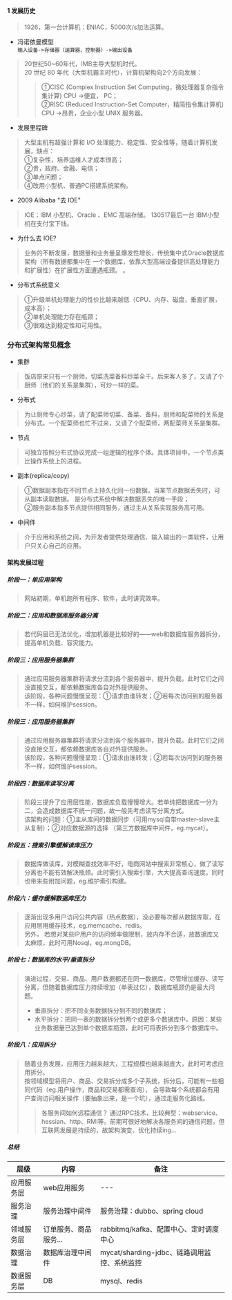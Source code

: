 #### 1 发展历史
>1926，第一台计算机：ENIAC，5000次/s加法运算。
- 冯诺依曼模型  
`输入设备->存储器（运算器、控制器）->输出设备`

>20世纪50~60年代，IMB主导大型机时代。  
20 世纪 80 年代（大型机霸主时代），计算机架构向2个方向发展：  
>>①CISC (Complex Instruction Set Computing，微处理器复杂指令集计算) CPU ->便宜， PC；  
②RISC (Reduced Instruction-Set Computer，精简指令集计算机) CPU ->昂贵，企业小型 UNIX 服务器。

- 发展里程碑
>大型主机有超强计算和 I/O 处理能力、稳定性、安全性等，随着计算机发展，缺点：  
①复杂性，培养运维人才成本很高；  
②贵，政府、金融、电信；  
③单点问题；  
④改用小型机、普通PC搭建系统架构。  

- 2009 Alibaba "去 IOE"
>IOE：IBM 小型机、Oracle 、EMC 高端存储。
130517最后一台 IBM小型机在支付宝下线。

- 为什么去 IOE?
>业务的不断发展，数据量和业务量呈爆发性增长，传统集中式Oracle数据库架构（所有数据都集中在
一个数据库，依靠大型高端设备提供高处理能力和扩展性）在扩展性方面遭遇瓶颈。
。

- 分布式系统意义
>①升级单机处理能力的性价比越来越低（CPU、内存、磁盘，垂直扩展，成本高）；  
②单机处理能力存在瓶颈；  
③很难达到稳定性和可用性。

### 分布式架构常见概念
- 集群
>饭店原来只有一个厨师，切菜洗菜备料炒菜全干。后来客人多了，又请了个厨师（他们的关系是集群），可炒一样的菜。

- 分布式
>为让厨师专心炒菜，请了配菜师切菜、备菜、备料，厨师和配菜师的关系是分布式。一个配菜师也忙不过来，又请了个配菜师，两配菜师关系是集群。

- 节点
>可独立按照分布式协议完成一组逻辑的程序个体。具体项目中，一个节点类比操作系统上的进程。

- 副本(replica/copy)
>①数据副本指在不同节点上持久化同一份数据，当某节点数据丢失时，可从副本读取数据。
是分布式系统中解决数据丢失的唯一手段；  
②服务副本指多节点提供相同服务，通过主从关系实现服务高可用。

- 中间件
>介于应用和系统之间，为开发者提供处理通信、输入输出的一类软件，让用户只关心自己的应用。

#### 架构发展过程
##### 阶段一：单应用架构
>网站初期，单机跑所有程序、软件，此时讲究效率。

##### 阶段二：应用和数据库服务器分离
>若代码层已无法优化，增加机器是比较好的——web和数据库服务器拆分，提高单机负载、容灾能力。

##### 阶段三：应用服务器集群
>通过应用服务器集群将请求分流到各个服务器中，提升负载。此时它们之间没直接交互，都依赖数据库各自对外提供服务。  
该阶段，各种问题慢慢呈现：①请求由谁转发；②若每次访问到的服务器不一样，如何维护session。

##### 阶段三：应用服务器集群
>通过应用服务器集群将请求分流到各个服务器中，提升负载。此时它们之间没直接交互，都依赖数据库各自对外提供服务。  
该阶段，各种问题慢慢呈现：①请求由谁转发；②若每次访问到的服务器不一样，如何维护session。

##### 阶段四：数据库读写分离
>阶段三提升了应用层性能，数据库负载慢慢增大。若单纯把数据库一分为二，会造成数据库不统一问题，故一般先考虑读写分离方式。  
该架构的问题：①主从库间的数据同步（可用mysql自带master-slave主从复制）；②对应数据源的选择 （第三方数据库中间件，eg.mycat）。

##### 阶段五：搜索引擎缓解读库压力
>数据库做读库，对模糊查找效率不好，电商网站中搜索非常核心，做了读写分离也不能有效解决瓶颈。此时需引入搜索引擎，大大提高查询速度。同时也带来些附加问题，eg.维护索引构建。

##### 阶段六：缓存缓解数据库压力
>逐渐出现多用户访问公共内容（热点数据），没必要每次都从数据库取，在应用层用缓存技术，eg.memcache、redis。  
另外， 若想对某些IP用户的访问频率做限制，放内存不合适，放数据库又太麻烦，此时可用Nosql，eg.mongDB。

##### 阶段七：数据库的水平/垂直拆分
>演进过程，交易、商品、用户数据都还在同一数据库，尽管增加缓存、读写分离，但随着数据库压力持续增加（单表过亿），数据库瓶颈仍是最大问题。
>- 垂直拆分：把不同业务数据拆分到不同的数据库；
>- 水平拆分：把同一表的数据拆分到两个或更多个数据库中。原因：某些业务数据量已达到单个数据库瓶颈，此时可将表拆分到多个数据库中。

##### 阶段八：应用拆分
>随着业务发展，应用压力越来越大，工程规模也越来越庞大，此时可考虑应用拆分。  
按领域模型将用户、商品、交易拆分成多个子系统，拆分后，可能有一些相同代码（eg.用户操作，商品和交易都需查询）， 会导致每个系统都会有用户查询访问相关操作（要抽象出来，是一个坑），通过走服务化路线。  
>>各服务间如何远程通信？
通过RPC技术，比较典型：webservice、hessian、http、RMI等。前期可很好地解决各服务间的通信问题，但互联网发展是持续的，故架构演变、优化持续ing...

##### 总结
层级 | 内容| 备注
---|---|---
应用服务层|web应用服务|---
服务治理|服务治理中间件|服务治理：dubbo、spring cloud
领域服务层|订单服务、商品服务...|rabbitmq/kafka、配置中心、定时调度中心
数据治理|数据库治理中间件|mycat/sharding-jdbc、链路调用监控、系统监控
数据服务层|DB|mysql、redis